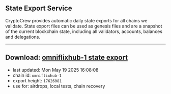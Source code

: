 ## State Export Service
CryptoCrew provides automatic daily state exports for all chains we validate. State export files can be used as genesis files and are a snapshot of the current blockchain state, including all validators, accounts, balances and delegations.

---
**Download: [omniflixhub-1 state export](https://dl-eu2.ccvalidators.com/SERVICE/omniflixhub/omniflixhub-1_export_17626081.json)**
---

- last updated: Mon May 19 2025 16:08:08
- chain id: `omniflixhub-1`
- export height: `17626081`
- use for: airdrops, local tests, chain recovery
